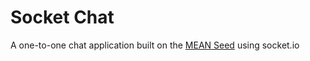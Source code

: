 # Socket Chat
A one-to-one chat application built on the [MEAN Seed](https://github.com/ppuleo/mean-seed) using socket.io